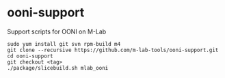 ooni-support
============

Support scripts for OONI on M-Lab

```
sudo yum install git svn rpm-build m4
git clone --recursive https://github.com/m-lab-tools/ooni-support.git
cd ooni-support
git checkout <tag>
./package/slicebuild.sh mlab_ooni
```
